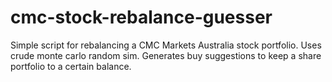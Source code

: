 cmc-stock-rebalance-guesser
===========================

Simple script for rebalancing a CMC Markets Australia stock portfolio. Uses crude monte carlo random sim. Generates buy suggestions to keep a share portfolio to a certain balance.
